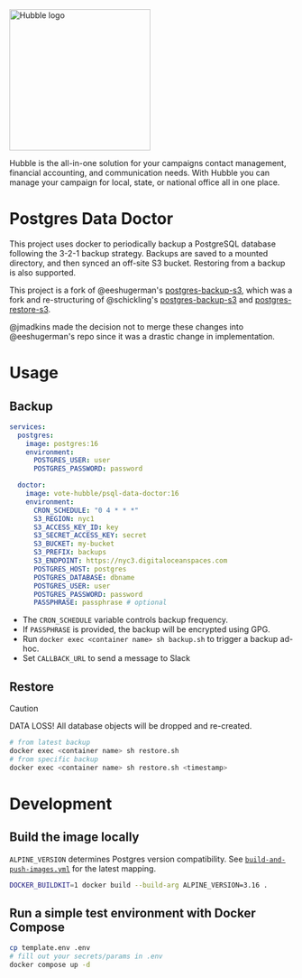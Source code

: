 <img src="https://cdn.hubble.vote/branding/mono-dark/logo-title.png" width="250px" alt="Hubble logo" />

Hubble is the all-in-one solution for your campaigns contact management, financial accounting, and communication needs.
With Hubble you can manage your campaign for local, state, or national office all in one place.

# Postgres Data Doctor

This project uses docker to periodically backup a PostgreSQL database following the 3-2-1 backup strategy. Backups are saved to a mounted directory, and then synced an off-site S3 bucket. Restoring from a backup is also supported.

This project is a fork of @eeshugerman's [postgres-backup-s3](https://github.com/eeshugerman/postgres-backup-s3), which was a fork and re-structuring of @schickling's [postgres-backup-s3](https://github.com/schickling/dockerfiles/tree/master/postgres-backup-s3) and [postgres-restore-s3](https://github.com/schickling/dockerfiles/tree/master/postgres-restore-s3).

@jmadkins made the decision not to merge these changes into @eeshugerman's repo since it was a drastic change in implementation.

# Usage

## Backup

```yaml
services:
  postgres:
    image: postgres:16
    environment:
      POSTGRES_USER: user
      POSTGRES_PASSWORD: password

  doctor:
    image: vote-hubble/psql-data-doctor:16
    environment:
      CRON_SCHEDULE: "0 4 * * *"
      S3_REGION: nyc1
      S3_ACCESS_KEY_ID: key
      S3_SECRET_ACCESS_KEY: secret
      S3_BUCKET: my-bucket
      S3_PREFIX: backups
      S3_ENDPOINT: https://nyc3.digitaloceanspaces.com
      POSTGRES_HOST: postgres
      POSTGRES_DATABASE: dbname
      POSTGRES_USER: user
      POSTGRES_PASSWORD: password
      PASSPHRASE: passphrase # optional
```

- The `CRON_SCHEDULE` variable controls backup frequency.
- If `PASSPHRASE` is provided, the backup will be encrypted using GPG.
- Run `docker exec <container name> sh backup.sh` to trigger a backup ad-hoc.
- Set `CALLBACK_URL` to send a message to Slack

## Restore

> [!CAUTION]
> DATA LOSS! All database objects will be dropped and re-created.

```sh
# from latest backup
docker exec <container name> sh restore.sh
# from specific backup
docker exec <container name> sh restore.sh <timestamp>
```

# Development

## Build the image locally

`ALPINE_VERSION` determines Postgres version compatibility. See [`build-and-push-images.yml`](.github/workflows/build-and-push-images.yml) for the latest mapping.

```sh
DOCKER_BUILDKIT=1 docker build --build-arg ALPINE_VERSION=3.16 .
```

## Run a simple test environment with Docker Compose

```sh
cp template.env .env
# fill out your secrets/params in .env
docker compose up -d
```
